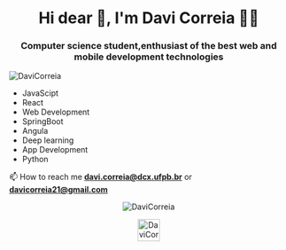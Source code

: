 <h1 align="center">Hi dear 👋, I'm Davi Correia 👨‍💻</h1>
<h3 align="center">Computer science student,enthusiast of the best web and mobile development technologies</h3>
<p align="left"> <img src="https://komarev.com/ghpvc/?username=DaviCorreia" alt="DaviCorreia" /> </p>

- JavaScipt
- React
- Web Development
- SpringBoot
- Angula
- Deep learning
- App Development
- Python

📫 How to reach me **davi.correia@dcx.ufpb.br** or **davicorreia21@gmail.com** 


<p align="center"> <img src="https://github-readme-stats.vercel.app/api?username=DaviCorreia&show_icons=true" alt="DaviCorreia" /> </p>
<p align="center">
<a href="https://www.linkedin.com/in/davi-correia-3a5b8114b" target="blank"><img align="center" src="https://cdn.jsdelivr.net/npm/simple-icons@3.0.1/icons/linkedin.svg" alt="DaviCorreia" height="40" width="40" /></a>
</p>





























<!--
**DaviCorreia/DaviCorreia** is a ✨ _special_ ✨ repository because its `README.md` (this file) appears on your GitHub profile.

Here are some ideas to get you started:

- 🔭 I’m currently working on ...
- 🌱 I’m currently learning ...
- 👯 I’m looking to collaborate on ...
- 🤔 I’m looking for help with ...
- 💬 Ask me about ...
- 📫 How to reach me: ...
- 😄 Pronouns: ...
- ⚡ Fun fact: ...
-->
